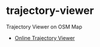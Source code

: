 # trajectory-viewer
Trajectory Viewer on OSM Map

* [Online Trajectory Viewer](http://os.cs.tsinghua.edu.cn/GeoServer/vectormap/location)
